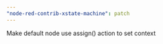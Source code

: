 ```yaml
---
"node-red-contrib-xstate-machine": patch
---
```


Make default node use assign() action to set context
